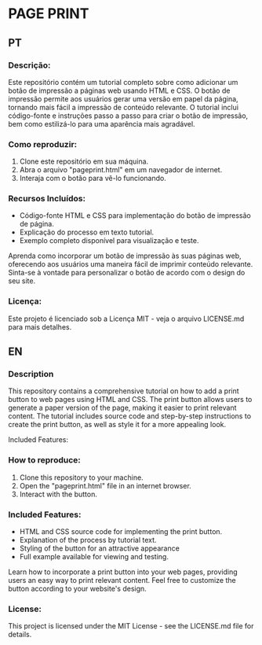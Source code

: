 # PAGE PRINT
## PT

### Descrição:
Este repositório contém um tutorial completo sobre como adicionar um botão de impressão a páginas web usando HTML e CSS. O botão de impressão permite aos usuários gerar uma versão em papel da página, tornando mais fácil a impressão de conteúdo relevante. O tutorial inclui código-fonte e instruções passo a passo para criar o botão de impressão, bem como estilizá-lo para uma aparência mais agradável.

### Como reproduzir:
1. Clone este repositório em sua máquina.
2. Abra o arquivo "pageprint.html" em um navegador de internet.
3. Interaja com o botão para vê-lo funcionando.

### Recursos Incluídos:

- Código-fonte HTML e CSS para implementação do botão de impressão de página.
- Explicação do processo em texto tutorial.
- Exemplo completo disponível para visualização e teste.

Aprenda como incorporar um botão de impressão às suas páginas web, oferecendo aos usuários uma maneira fácil de imprimir conteúdo relevante. Sinta-se à vontade para personalizar o botão de acordo com o design do seu site.

### Licença:
Este projeto é licenciado sob a Licença MIT - veja o arquivo LICENSE.md para mais detalhes.


## EN

### Description
This repository contains a comprehensive tutorial on how to add a print button to web pages using HTML and CSS. The print button allows users to generate a paper version of the page, making it easier to print relevant content. The tutorial includes source code and step-by-step instructions to create the print button, as well as style it for a more appealing look.

Included Features:

### How to reproduce:
1. Clone this repository to your machine.
2. Open the "pageprint.html" file in an internet browser.
3. Interact with the button.

### Included Features:

- HTML and CSS source code for implementing the print button.
- Explanation of the process by tutorial text.
- Styling of the button for an attractive appearance
- Full example available for viewing and testing.
  
Learn how to incorporate a print button into your web pages, providing users an easy way to print relevant content. Feel free to customize the button according to your website's design.

### License:
This project is licensed under the MIT License - see the LICENSE.md file for details.
